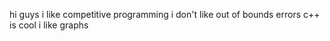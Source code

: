 hi guys
i like competitive programming
i don't like out of bounds errors
c++ is cool
i like graphs

